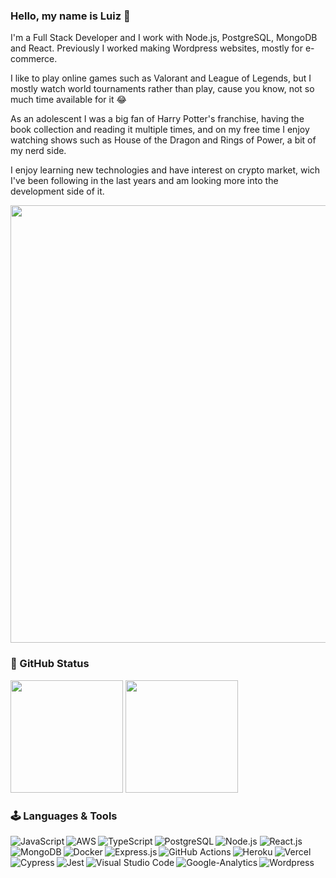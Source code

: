 ### Hello, my name is Luiz 👋

I'm a Full Stack Developer and I work with Node.js, PostgreSQL, MongoDB and React. Previously I worked making Wordpress websites, mostly for e-commerce.

I like to play online games such as Valorant and League of Legends, but I mostly watch world tournaments rather than play, cause you know, not so much time available for it :joy:

As an adolescent I was a big fan of Harry Potter's franchise, having the book collection and reading it multiple times, and on my free time I enjoy watching shows such as House of the Dragon and Rings of Power, a bit of my nerd side.

I enjoy learning new technologies and have interest on crypto market, wich I've been following in the last years and am looking more into the development side of it.

<img width="700" src="https://miro.medium.com/max/720/0*eIhVp0KXrXSSHORN.gif" />


### 📝 GitHub Status
<div>
  <img height="180em" src="https://github-readme-stats.vercel.app/api?username=lguilhermefl&show_icons=true&theme=github_dark" />
  <img height="180em" src="https://github-readme-stats.vercel.app/api/top-langs/?username=lguilhermefl&layout=compact&langs_count=7&theme=github_dark"/>
</div>

### 🕹️ Languages & Tools
![Node.js](https://img.shields.io/badge/Node.js-339933?style=for-the-badge&logo=nodedotjs&logoColor=white)
![React.js](https://img.shields.io/badge/React-20232A?style=for-the-badge&logo=react&logoColor=61DAFB)
<img align="left" alt="JavaScript" src="https://img.shields.io/badge/JavaScript-323330?style=for-the-badge&logo=javascript&logoColor=F7DF1E" />
<img align="left" alt="AWS" src="https://img.shields.io/badge/Amazon_AWS-FF9900?style=for-the-badge&logo=amazonaws&logoColor=white" />
<img align="left" alt="TypeScript" src="https://img.shields.io/badge/TypeScript-007ACC?style=for-the-badge&logo=typescript&logoColor=white" />
<img align="left" alt="PostgreSQL" src="https://img.shields.io/badge/PostgreSQL-316192?style=for-the-badge&logo=postgresql&logoColor=white" />
<img align="left" alt="MongoDB" src="https://img.shields.io/badge/MongoDB-4EA94B?style=for-the-badge&logo=mongodb&logoColor=white" />
<img align="left" alt="Docker" src="https://img.shields.io/badge/Docker-2CA5E0?style=for-the-badge&logo=docker&logoColor=white" />
<img align="left" alt="Express.js" src="https://img.shields.io/badge/Express.js-000000?style=for-the-badge&logo=express&logoColor=white" />
<img align="left" alt="GitHub Actions" src="https://img.shields.io/badge/GitHub_Actions-2088FF?style=for-the-badge&logo=github-actions&logoColor=white" />
<img align="left" alt="Heroku" src="https://img.shields.io/badge/Heroku-430098?style=for-the-badge&logo=heroku&logoColor=white" />
<img align="left" alt="Vercel" src="https://img.shields.io/badge/Vercel-000000?style=for-the-badge&logo=vercel&logoColor=white" />
<img align="left" alt="Cypress" src="https://img.shields.io/badge/Cypress-17202C?style=for-the-badge&logo=cypress&logoColor=white" />
<img align="left" alt="Jest" src="https://img.shields.io/badge/Jest-C21325?style=for-the-badge&logo=jest&logoColor=white" />
<img align="left" alt="Visual Studio Code" src="https://img.shields.io/badge/VSCode-0078D4?style=for-the-badge&logo=visual%20studio%20code&logoColor=white" />
<img align="left" alt="Google-Analytics" src="https://img.shields.io/badge/Google%20Analytics-E37400?style=for-the-badge&logo=google%20analytics&logoColor=white" />
<img align="left" alt="Wordpress" src="https://img.shields.io/badge/Wordpress-21759B?style=for-the-badge&logo=wordpress&logoColor=white" />

  
